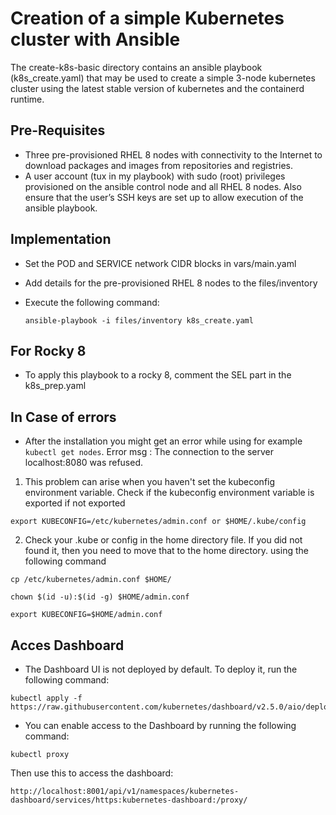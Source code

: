 # Creation of a simple Kubernetes cluster with Ansible

The create-k8s-basic directory contains an ansible playbook (k8s_create.yaml) that may be used to create a simple 3-node kubernetes cluster using the latest stable version of kubernetes and the containerd runtime.

## Pre-Requisites
- Three pre-provisioned RHEL 8 nodes with connectivity to the Internet to download packages and images from repositories and registries.
- A user account (tux in my playbook) with sudo (root) privileges provisioned on the ansible control node and all RHEL 8 nodes. Also ensure that the user’s SSH keys are set up to allow execution of the ansible playbook.

## Implementation
- Set the POD and SERVICE network CIDR blocks in vars/main.yaml
- Add details for the pre-provisioned RHEL 8 nodes to the files/inventory
- Execute the following command:

      ansible-playbook -i files/inventory k8s_create.yaml

## For Rocky 8
- To apply this playbook to a rocky 8, comment the SEL part in the k8s_prep.yaml

## In Case of errors
- After the installation you might get an error while using for example ```kubectl get nodes```. 
Error msg : The connection to the server localhost:8080 was refused.
1. This problem can arise when you haven't set the kubeconfig environment variable.
 Check if the kubeconfig environment variable is exported if not exported
```
export KUBECONFIG=/etc/kubernetes/admin.conf or $HOME/.kube/config
```
2. Check your  .kube or config in the home directory file. If you did not found it, then you need to move that to the home directory. using the following command
```
cp /etc/kubernetes/admin.conf $HOME/
```

```
chown $(id -u):$(id -g) $HOME/admin.conf
```

```
export KUBECONFIG=$HOME/admin.conf
```
## Acces Dashboard
- The Dashboard UI is not deployed by default. To deploy it, run the following command:
 ```
kubectl apply -f https://raw.githubusercontent.com/kubernetes/dashboard/v2.5.0/aio/deploy/recommended.yaml

```
- You can enable access to the Dashboard by running the following command:

 ```
kubectl proxy

```
Then use this to access the dashboard:

 ```
http://localhost:8001/api/v1/namespaces/kubernetes-dashboard/services/https:kubernetes-dashboard:/proxy/

```
